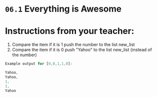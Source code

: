 # `06.1` Everything is Awesome

# Instructions from your teacher:

1. Compare the item if it is 1 push the number to the list new_list
2. Compare the item if it is 0 push "Yahoo" to the list new_list (instead of the number)

```js
Example output for [0,0,1,1,0]:

Yahoo,
Yahoo,
1,
1,
Yahoo
```